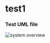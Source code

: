 # test1

### Test UML file
![system overview](http://www.plantuml.com/plantuml/proxy?cache=no&src=https://raw.github.com/DyukDavis/test1/master/umlfiles/test_file.iuml)
